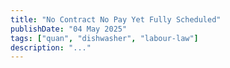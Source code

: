 ```yaml
---
title: "No Contract No Pay Yet Fully Scheduled"
publishDate: "04 May 2025"
tags: ["quan", "dishwasher", "labour-law"]
description: "..."
---
```


<!-- Paste your content for 'No Contract No Pay Yet Fully Scheduled' here -->
